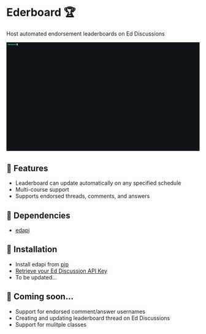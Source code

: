 # Ederboard 🏆
 Host automated endorsement leaderboards on Ed Discussions

![](https://github.com/csairlie/Ederboard/blob/main/tutorial.gif)

## 🚀 Features
- Leaderboard can update automatically on any specified schedule
- Multi-course support
- Supports endorsed threads, comments, and answers

## 🔨 Dependencies
- [edapi](https://github.com/smartspot2/edapi/tree/master)

## 💾 Installation
- Install edapi from [pip](https://pypi.org/project/edapi/)
- [Retrieve your Ed Discussion API Key](https://edstem.org/us/settings/api-tokens)
- To be updated...

## 👀 Coming soon...
- Support for endorsed comment/answer usernames
- Creating and updating leaderboard thread on Ed Discussions
- Support for mulitple classes
